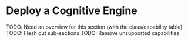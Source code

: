 # Deploy a Cognitive Engine

TODO: Need an overview for this section (with the class/capability table)
TODO: Flesh out sub-sections
TODO: Remove unsupported capabilities

